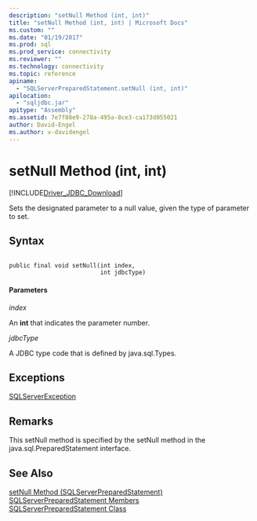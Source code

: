 ```yaml
---
description: "setNull Method (int, int)"
title: "setNull Method (int, int) | Microsoft Docs"
ms.custom: ""
ms.date: "01/19/2017"
ms.prod: sql
ms.prod_service: connectivity
ms.reviewer: ""
ms.technology: connectivity
ms.topic: reference
apiname: 
  - "SQLServerPreparedStatement.setNull (int, int)"
apilocation: 
  - "sqljdbc.jar"
apitype: "Assembly"
ms.assetid: 7e7f08e9-278a-495a-8ce3-ca173d055021
author: David-Engel
ms.author: v-davidengel
---
```

# setNull Method (int, int)
[!INCLUDE[Driver_JDBC_Download](../../../includes/driver_jdbc_download.md)]

  Sets the designated parameter to a null value, given the type of parameter to set.  
  
## Syntax  
  
```  
  
public final void setNull(int index,  
                          int jdbcType)  
```  
  
#### Parameters  
 *index*  
  
 An **int** that indicates the parameter number.  
  
 *jdbcType*  
  
 A JDBC type code that is defined by java.sql.Types.  
  
## Exceptions  
 [SQLServerException](../../../connect/jdbc/reference/sqlserverexception-class.md)  
  
## Remarks  
 This setNull method is specified by the setNull method in the java.sql.PreparedStatement interface.  
  
## See Also  
 [setNull Method &#40;SQLServerPreparedStatement&#41;](../../../connect/jdbc/reference/setnull-method-sqlserverpreparedstatement.md)   
 [SQLServerPreparedStatement Members](../../../connect/jdbc/reference/sqlserverpreparedstatement-members.md)   
 [SQLServerPreparedStatement Class](../../../connect/jdbc/reference/sqlserverpreparedstatement-class.md)  
  
  
